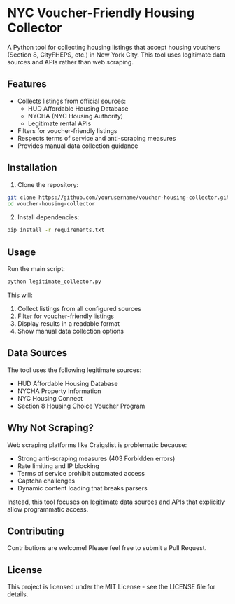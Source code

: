 # NYC Voucher-Friendly Housing Collector

A Python tool for collecting housing listings that accept housing vouchers (Section 8, CityFHEPS, etc.) in New York City. This tool uses legitimate data sources and APIs rather than web scraping.

## Features

- Collects listings from official sources:
  - HUD Affordable Housing Database
  - NYCHA (NYC Housing Authority)
  - Legitimate rental APIs
- Filters for voucher-friendly listings
- Respects terms of service and anti-scraping measures
- Provides manual data collection guidance

## Installation

1. Clone the repository:
```bash
git clone https://github.com/yourusername/voucher-housing-collector.git
cd voucher-housing-collector
```

2. Install dependencies:
```bash
pip install -r requirements.txt
```

## Usage

Run the main script:
```bash
python legitimate_collector.py
```

This will:
1. Collect listings from all configured sources
2. Filter for voucher-friendly listings
3. Display results in a readable format
4. Show manual data collection options

## Data Sources

The tool uses the following legitimate sources:
- HUD Affordable Housing Database
- NYCHA Property Information
- NYC Housing Connect
- Section 8 Housing Choice Voucher Program

## Why Not Scraping?

Web scraping platforms like Craigslist is problematic because:
- Strong anti-scraping measures (403 Forbidden errors)
- Rate limiting and IP blocking
- Terms of service prohibit automated access
- Captcha challenges
- Dynamic content loading that breaks parsers

Instead, this tool focuses on legitimate data sources and APIs that explicitly allow programmatic access.

## Contributing

Contributions are welcome! Please feel free to submit a Pull Request.

## License

This project is licensed under the MIT License - see the LICENSE file for details. 